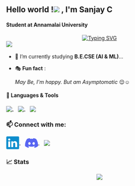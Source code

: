 <h2> Hello world !<img src="https://media.giphy.com/media/hvRJCLFzcasrR4ia7z/giphy.gif" width="30"> , I'm Sanjay C</h2>


<h4> Student at Annamalai University</h4>


<div align = "center">
      <a href="https://github.com/Sanjaycsk18"><img src="https://readme-typing-svg.demolab.com?font=Alkatra&size=25&pause=1000&color=85C9FFF3&center=true&vCenter=true&width=500&lines=+AI+%26+ML+Student+;+Curious+to+Learn+New+Things+;AI+%7C+ML+%7C+Web+Dev+%26+Design +Freak+" alt="Typing SVG" /></a>
      </div>


<div align = "left">
     <img src = "https://komarev.com/ghpvc/?username=sanjaycsk18&label=PROFILE+VIEWS&color=ff69b4">
  </a>
</div>


- 🌱 I’m currently studying **B.E.CSE (AI & ML)**...
- 🎭 **Fun fact** :  
   
     *May Be, I'm happy. But am Asymptomatic* 😌☺️

<h4>🔧 Languages & Tools </h4>

<div align = "left" > 
      <a href = "https://www.w3schools.com/c/" target = "blank"><img align = "center" src="https://upload.wikimedia.org/wikipedia/commons/1/18/C_Programming_Language.svg" width = "35"> 
  </a>&nbsp;&nbsp;
      <a href = "https://isocpp.org/" target = "blank"><img align="center" src="https://upload.wikimedia.org/wikipedia/commons/1/18/ISO_C%2B%2B_Logo.svg" width = "35">
  </a>&nbsp;&nbsp;
      <a href = "https://coursera.org/share/4a0ab37e8b4c5c0a62c00cf88412c5ba"><img align="center" src="https://upload.wikimedia.org/wikipedia/commons/c/c3/Python-logo-notext.svg" width = "35">
  </a>
</div>

<h3>📫 Connect with me:</h3>

<div align = "left">
     <a href = "https://linkedin.com/in/sanjaycsk18" target = "blank"><img align = "center" src = "linkedin-logo-2430.svg" width = "35" alt = "@sanjaycsk18">
  </a>&nbsp;&nbsp;
     <a href = "https://discordapp.com/users/Sketch_18#4311" target = "blank"><img align="center" src = "discord-mark-blue.svg" width = "35" alt = "@Sketch_18#4311">
  </a>&nbsp;&nbsp;
     <a href = "https://github.com/Sanjaycsk18" target = "blank"><img align = "center" src = "https://img.icons8.com/doodle/40/000000/github--v1.png" width = "35">
  </a>
</div>

<h3>📈 Stats</h3>

<div align = "center" >
      <img src= "https://github-readme-stats.vercel.app/api?username=Sanjaycsk18&theme=github_dark&show_icons=true" >
</div>
<br>

<p align = "center">
   <a href = "https://quotes-github-readme.vercel.app/api?type=horizontal&theme=algolia"><img align= "center" src= "https://github.com/Sanjaycsk18/Knowing Yourself is the Beginning of all Wisdom - Aristotle></a>
</p>



